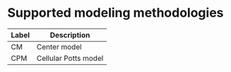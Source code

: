 Supported modeling methodologies
==

| Label  | Description          |
|--------|----------------------|
| CM     | Center model         |
| CPM    | Cellular Potts model |